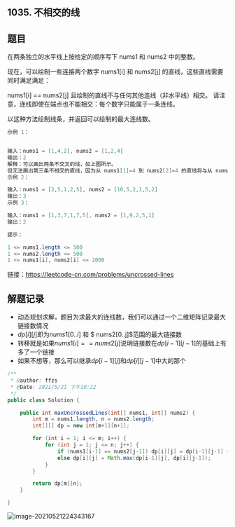 ## 1035. 不相交的线

## 题目

在两条独立的水平线上按给定的顺序写下 nums1 和 nums2 中的整数。

现在，可以绘制一些连接两个数字 nums1[i] 和 nums2[j] 的直线，这些直线需要同时满足满足：

 nums1[i] == nums2[j]
且绘制的直线不与任何其他连线（非水平线）相交。
请注意，连线即使在端点也不能相交：每个数字只能属于一条连线。

以这种方法绘制线条，并返回可以绘制的最大连线数。

 

```java
示例 1：


输入：nums1 = [1,4,2], nums2 = [1,2,4]
输出：2
解释：可以画出两条不交叉的线，如上图所示。 
但无法画出第三条不相交的直线，因为从 nums1[1]=4 到 nums2[2]=4 的直线将与从 nums1[2]=2 到 nums2[1]=2 的直线相交。
示例 2：

输入：nums1 = [2,5,1,2,5], nums2 = [10,5,2,1,5,2]
输出：3
示例 3：

输入：nums1 = [1,3,7,1,7,5], nums2 = [1,9,2,5,1]
输出：2
```



```java
提示：

1 <= nums1.length <= 500
1 <= nums2.length <= 500
1 <= nums1[i], nums2[i] <= 2000
```


链接：https://leetcode-cn.com/problems/uncrossed-lines

## 解题记录

+ 动态规划求解，题目为求最大的连线数，我们可以通过一个二维矩阵记录最大链接数情况
+ $dp[i][j]$即为$nums1[0..i]$ 和 $ nums2[0..j]$范围的最大链接数
+ 转移就是如果$nums1[i] == nums2[j]$说明链接数在$dp[i-1][j-1]$的基础上有多了一个链接
+ 如果不想等，那么可以继承$dp[i-1][j]$和$dp[i][j-1]$中大的那个

```java
/**
 * @author: ffzs
 * @Date: 2021/5/21 下午10:22
 */
public class Solution {

    public int maxUncrossedLines(int[] nums1, int[] nums2) {
        int m = nums1.length, n = nums2.length;
        int[][] dp = new int[m+1][n+1];

        for (int i = 1; i <= m; i++) {
            for (int j = 1; j <= n; j++) {
                if (nums1[i-1] == nums2[j-1]) dp[i][j] = dp[i-1][j-1] + 1;
                else dp[i][j] = Math.max(dp[i-1][j], dp[i][j-1]);
            }
        }

        return dp[m][n];
    }

}
```

![image-20210521224343167](https://gitee.com/ffzs/picture_go/raw/master/img/image-20210521224343167.png)